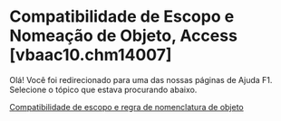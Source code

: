 
# Compatibilidade de Escopo e Nomeação de Objeto, Access [vbaac10.chm14007]

Olá! Você foi redirecionado para uma das nossas páginas de Ajuda F1. Selecione o tópico que estava procurando abaixo.

[Compatibilidade de escopo e regra de nomenclatura de objeto](http://msdn.microsoft.com/library/50e86279-78d0-c509-1598-250517153fe7%28Office.15%29.aspx)
